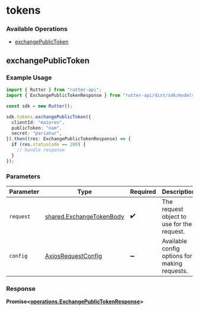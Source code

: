 # tokens

### Available Operations

* [exchangePublicToken](#exchangepublictoken)

## exchangePublicToken

### Example Usage

```typescript
import { Rutter } from "rutter-api";
import { ExchangePublicTokenResponse } from "rutter-api/dist/sdk/models/operations";

const sdk = new Rutter();

sdk.tokens.exchangePublicToken({
  clientId: "maiores",
  publicToken: "nam",
  secret: "pariatur",
}).then((res: ExchangePublicTokenResponse) => {
  if (res.statusCode == 200) {
    // handle response
  }
});
```

### Parameters

| Parameter                                                            | Type                                                                 | Required                                                             | Description                                                          |
| -------------------------------------------------------------------- | -------------------------------------------------------------------- | -------------------------------------------------------------------- | -------------------------------------------------------------------- |
| `request`                                                            | [shared.ExchangeTokenBody](../../models/shared/exchangetokenbody.md) | :heavy_check_mark:                                                   | The request object to use for the request.                           |
| `config`                                                             | [AxiosRequestConfig](https://axios-http.com/docs/req_config)         | :heavy_minus_sign:                                                   | Available config options for making requests.                        |


### Response

**Promise<[operations.ExchangePublicTokenResponse](../../models/operations/exchangepublictokenresponse.md)>**

